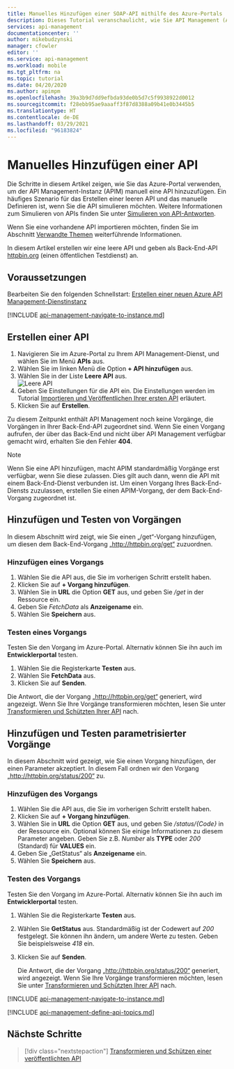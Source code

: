 ```yaml
---
title: Manuelles Hinzufügen einer SOAP-API mithilfe des Azure-Portals | Microsoft-Dokumentation
description: Dieses Tutorial veranschaulicht, wie Sie API Management (APIM) verwenden, um eine API manuell hinzuzufügen.
services: api-management
documentationcenter: ''
author: mikebudzynski
manager: cfowler
editor: ''
ms.service: api-management
ms.workload: mobile
ms.tgt_pltfrm: na
ms.topic: tutorial
ms.date: 04/20/2020
ms.author: apimpm
ms.openlocfilehash: 39a3b9d7dd9efbda93de0b5d7c5f9938922d0012
ms.sourcegitcommit: f28ebb95ae9aaaff3f87d8388a09b41e0b3445b5
ms.translationtype: HT
ms.contentlocale: de-DE
ms.lasthandoff: 03/29/2021
ms.locfileid: "96183824"
---
```

# <a name="add-an-api-manually"></a>Manuelles Hinzufügen einer API

Die Schritte in diesem Artikel zeigen, wie Sie das Azure-Portal verwenden, um der API Management-Instanz (APIM) manuell eine API hinzuzufügen. Ein häufiges Szenario für das Erstellen einer leeren API und das manuelle Definieren ist, wenn Sie die API simulieren möchten. Weitere Informationen zum Simulieren von APIs finden Sie unter [Simulieren von API-Antworten](mock-api-responses.md).

Wenn Sie eine vorhandene API importieren möchten, finden Sie im Abschnitt [Verwandte Themen](#related-topics) weiterführende Informationen.

In diesem Artikel erstellen wir eine leere API und geben als Back-End-API [httpbin.org](https://httpbin.org) (einen öffentlichen Testdienst) an.

## <a name="prerequisites"></a>Voraussetzungen

Bearbeiten Sie den folgenden Schnellstart: [Erstellen einer neuen Azure API Management-Dienstinstanz](get-started-create-service-instance.md)

[!INCLUDE [api-management-navigate-to-instance.md](../../includes/api-management-navigate-to-instance.md)]

## <a name="create-an-api"></a>Erstellen einer API

1. Navigieren Sie im Azure-Portal zu Ihrem API Management-Dienst, und wählen Sie im Menü **APIs** aus.
2. Wählen Sie im linken Menü die Option **+ API hinzufügen** aus.
3. Wählen Sie in der Liste **Leere API** aus.  
    ![Leere API](media/add-api-manually/blank-api.png)  
4. Geben Sie Einstellungen für die API ein. Die Einstellungen werden im Tutorial [Importieren und Veröffentlichen Ihrer ersten API](import-and-publish.md#import-and-publish-a-backend-api) erläutert.
5. Klicken Sie auf **Erstellen**.

Zu diesem Zeitpunkt enthält API Management noch keine Vorgänge, die Vorgängen in Ihrer Back-End-API zugeordnet sind. Wenn Sie einen Vorgang aufrufen, der über das Back-End und nicht über API Management verfügbar gemacht wird, erhalten Sie den Fehler **404**.

>[!NOTE] 
> Wenn Sie eine API hinzufügen, macht APIM standardmäßig Vorgänge erst verfügbar, wenn Sie diese zulassen. Dies gilt auch dann, wenn die API mit einem Back-End-Dienst verbunden ist. Um einen Vorgang Ihres Back-End-Diensts zuzulassen, erstellen Sie einen APIM-Vorgang, der dem Back-End-Vorgang zugeordnet ist.

## <a name="add-and-test-an-operation"></a>Hinzufügen und Testen von Vorgängen

In diesem Abschnitt wird zeigt, wie Sie einen „/get“-Vorgang hinzufügen, um diesen dem Back-End-Vorgang „http://httpbin.org/get“ zuzuordnen.

### <a name="add-an-operation"></a>Hinzufügen eines Vorgangs

1. Wählen Sie die API aus, die Sie im vorherigen Schritt erstellt haben.
2. Klicken Sie auf **+ Vorgang hinzufügen**.
3. Wählen Sie in **URL** die Option **GET** aus, und geben Sie */get* in der Ressource ein.
4. Geben Sie *FetchData* als **Anzeigename** ein.
5. Wählen Sie **Speichern** aus.

### <a name="test-an-operation"></a>Testen eines Vorgangs

Testen Sie den Vorgang im Azure-Portal. Alternativ können Sie ihn auch im **Entwicklerportal** testen.

1. Wählen Sie die Registerkarte **Testen** aus.
2. Wählen Sie **FetchData** aus.
3. Klicken Sie auf **Senden**.

Die Antwort, die der Vorgang „http://httpbin.org/get“ generiert, wird angezeigt. Wenn Sie Ihre Vorgänge transformieren möchten, lesen Sie unter [Transformieren und Schützten Ihrer API](transform-api.md) nach.

## <a name="add-and-test-a-parameterized-operation"></a>Hinzufügen und Testen parametrisierter Vorgänge

In diesem Abschnitt wird gezeigt, wie Sie einen Vorgang hinzufügen, der einen Parameter akzeptiert. In diesem Fall ordnen wir den Vorgang „http://httpbin.org/status/200“ zu.

### <a name="add-the-operation"></a>Hinzufügen des Vorgangs

1. Wählen Sie die API aus, die Sie im vorherigen Schritt erstellt haben.
2. Klicken Sie auf **+ Vorgang hinzufügen**.
3. Wählen Sie in **URL** die Option **GET** aus, und geben Sie */status/{Code}* in der Ressource ein. Optional können Sie einige Informationen zu diesem Parameter angeben. Geben Sie z.B. *Number* als **TYPE** oder *200* (Standard) für **VALUES** ein.
4. Geben Sie „GetStatus“ als **Anzeigename** ein.
5. Wählen Sie **Speichern** aus.

### <a name="test-the-operation"></a>Testen des Vorgangs 

Testen Sie den Vorgang im Azure-Portal.  Alternativ können Sie ihn auch im **Entwicklerportal** testen.

1. Wählen Sie die Registerkarte **Testen** aus.
2. Wählen Sie **GetStatus** aus. Standardmäßig ist der Codewert auf *200* festgelegt. Sie können ihn ändern, um andere Werte zu testen. Geben Sie beispielsweise *418* ein.
3. Klicken Sie auf **Senden**.

    Die Antwort, die der Vorgang „http://httpbin.org/status/200“ generiert, wird angezeigt. Wenn Sie Ihre Vorgänge transformieren möchten, lesen Sie unter [Transformieren und Schützten Ihrer API](transform-api.md) nach.

[!INCLUDE [api-management-navigate-to-instance.md](../../includes/api-management-append-apis.md)]

[!INCLUDE [api-management-define-api-topics.md](../../includes/api-management-define-api-topics.md)]

## <a name="next-steps"></a>Nächste Schritte

> [!div class="nextstepaction"]
> [Transformieren und Schützen einer veröffentlichten API](transform-api.md)
